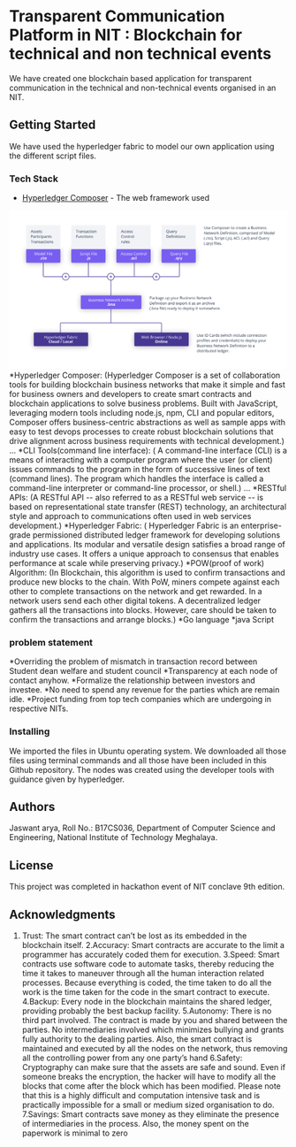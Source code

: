 # Transparent Communication Platform in NIT : Blockchain for technical and non technical events

We have created one blockchain based application for transparent communication in the technical and non-technical events organised in an NIT.

## Getting Started

We have used the hyperledger fabric to model our own application using the different script files.

### Tech Stack
* [Hyperledger Composer](http://www.dropwizard.io/1.0.2/docs/) - The web framework used

![alt text](https://github.com/Jaswanta/Transparent-Communication-Platform-in-NIT-Blockchain-for-technical-and-non-technical-events/blob/master/hyperledger%20composer.png)
*Hyperledger Composer:
  (Hyperledger Composer is a set of collaboration tools for building blockchain business networks that make it simple and fast for business owners and developers to create smart contracts and blockchain applications to solve business problems. Built with JavaScript, leveraging modern tools including node.js, npm, CLI and popular editors, Composer offers business-centric abstractions as well as sample apps with easy to test devops processes to create robust blockchain solutions that drive alignment across business requirements with technical development.)
  ...
 *CLI Tools(command line interface):
 ( A command-line interface (CLI) is a means of interacting with a computer program where the user (or client) issues commands to the program in the form of successive lines of text (command lines). The program which handles the interface is called a command-line interpreter or command-line processor, or shell.)
 ...
 *RESTful APIs:
   (A RESTful API -- also referred to as a RESTful web service -- is based on representational state transfer (REST) technology, an architectural style and approach to communications often used in web services development.)
 *Hyperledger Fabric:
( Hyperledger Fabric is an enterprise-grade permissioned distributed ledger framework for developing solutions and applications. Its modular and versatile design satisfies a broad range of industry use cases. It offers a unique approach to consensus that enables performance at scale while preserving privacy.)
*POW(proof of work) Algorithm:
  (In Blockchain, this algorithm is used to confirm transactions and produce new blocks to the chain. With PoW, miners compete against each other to complete transactions on the network and get rewarded.
In a network users send each other digital tokens. A decentralized ledger gathers all the transactions into blocks. However, care should be taken to confirm the transactions and arrange blocks.)
 *Go language
 *java Script
 
 ### problem statement
*Overriding the problem of mismatch in transaction record between Student dean welfare and student council 
*Transparency at each node of contact anyhow.
*Formalize the relationship between investors and investee.
*No need to spend any revenue for the parties which are remain idle. 
*Project funding from top tech companies which are undergoing in respective NITs.


### Installing

We imported the files in Ubuntu operating system. We downloaded all those files using terminal commands and all those have been included in this Github repository. The nodes was created using the developer tools with guidance given by hyperledger. 




## Authors

Jaswant arya, Roll No.: B17CS036, Department of Computer Science and Engineering, National Institute of Technology Meghalaya.

## License

This project was completed in hackathon event of NIT conclave 9th edition.
## Acknowledgments
 1. Trust:
The smart contract can’t be lost as its embedded in the blockchain itself.
2.Accuracy:
Smart contracts are accurate to the limit a programmer has accurately coded them for execution.
3.Speed:
Smart contracts use software code to automate tasks, thereby reducing the time it takes to maneuver through all the human interaction related processes. Because everything is coded, the time taken to do all the work is the time taken for the code in the smart contract to execute.
4.Backup:
Every node in the blockchain maintains the shared ledger, providing probably the best backup facility.
5.Autonomy:
There is no third part involved. The contract is made by you and shared between the parties. No intermediaries involved which minimizes bullying and grants fully authority to the dealing parties. Also, the smart contract is maintained and executed by all the nodes on the network, thus removing all the controlling power from any one party’s hand
6.Safety:
Cryptography can make sure that the assets are safe and sound. Even if someone breaks the encryption, the hacker will have to modify all the blocks that come after the block which has been modified. Please note that this is a highly difficult and computation intensive task and is practically impossible for a small or medium sized organisation to do.
7.Savings:
Smart contracts save money as they eliminate the presence of intermediaries in the process. Also, the money spent on the paperwork is minimal to zero

